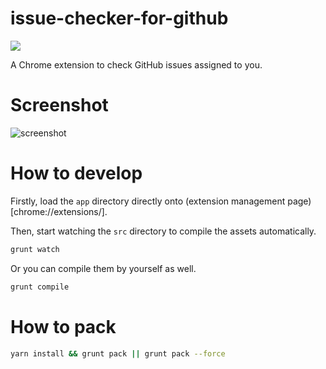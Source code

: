 # issue-checker-for-github

[![](misc/store_badge.png)][store]

A Chrome extension to check GitHub issues assigned to you.

# Screenshot

![screenshot](misc/screenshot.gif)

# How to develop

Firstly, load the `app` directory directly onto (extension management page)[chrome://extensions/].

Then, start watching the `src` directory to compile the assets automatically.

```bash
grunt watch
```

Or you can compile them by yourself as well.

```bash
grunt compile
```

# How to pack

```bash
yarn install && grunt pack || grunt pack --force
```

[store]: https://chrome.google.com/webstore/detail/issue-checker-for-github/dejgifcjoefbogdjpjokobdlddjhbich
